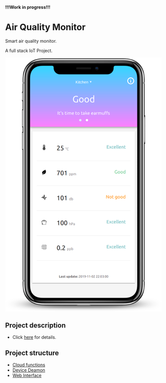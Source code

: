 **!!!Work in progress!!!**

# Air Quality Monitor

Smart air quality monitor.

A full stack IoT Project.

![Web Interface](doc/images/iphone-x-screenshot.png)

## Project description

- Click [here](doc/ProjectDescription.md) for details.

## Project structure

- [Cloud functions](cloud-functions/README.md)
- [Device Deamon](device-deamon/README.md)
- [Web Interface](web-interface/README.md)